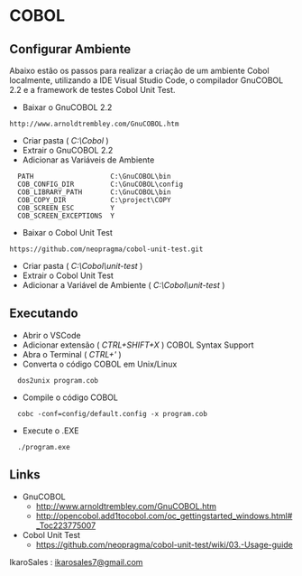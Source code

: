 # COBOL

## Configurar Ambiente  
Abaixo estão os passos para realizar a criação de um ambiente Cobol localmente, utilizando a IDE Visual Studio Code, o compilador GnuCOBOL 2.2 e a framework de testes Cobol Unit Test.

  * Baixar o GnuCOBOL 2.2
  ```
  http://www.arnoldtrembley.com/GnuCOBOL.htm
  ```
  * Criar pasta ( *C:\Cobol* )
  * Extrair o GnuCOBOL 2.2
  * Adicionar as Variáveis de Ambiente
  ```
    PATH                   C:\GnuCOBOL\bin
    COB_CONFIG_DIR         C:\GnuCOBOL\config
    COB_LIBRARY_PATH       C:\GnuCOBOL\bin
    COB_COPY_DIR           C:\project\COPY
    COB_SCREEN_ESC         Y
    COB_SCREEN_EXCEPTIONS  Y
  ```
  * Baixar o Cobol Unit Test
  ```
  https://github.com/neopragma/cobol-unit-test.git
  ```
  * Criar pasta ( *C:\Cobol\unit-test* )
  * Extrair o Cobol Unit Test
  * Adicionar a Variável de Ambiente ( *C:\Cobol\unit-test* )

## Executando 
  * Abrir o VSCode
  * Adicionar extensão ( *CTRL+SHIFT+X* ) COBOL Syntax Support
  * Abra o Terminal ( *CTRL+'* )
  * Converta o código COBOL em Unix/Linux
  ```
    dos2unix program.cob
  ```
  * Compile o código COBOL 
  ```
    cobc -conf=config/default.config -x program.cob
  ```
  * Execute o .EXE
  ```
    ./program.exe
  ```

## Links
  * GnuCOBOL
	  * http://www.arnoldtrembley.com/GnuCOBOL.htm
	  * http://opencobol.add1tocobol.com/oc_gettingstarted_windows.html#_Toc223775007
  * Cobol Unit Test
	  * https://github.com/neopragma/cobol-unit-test/wiki/03.-Usage-guide

IkaroSales : <ikarosales7@gmail.com>